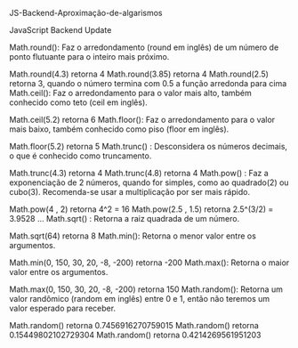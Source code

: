 JS-Backend-Aproximação-de-algarismos

JavaScript Backend Update

Math.round(): Faz o arredondamento (round em inglês) de um número de ponto flutuante para o inteiro mais próximo.

Math.round(4.3) retorna 4
Math.round(3.85) retorna 4
Math.round(2.5) retorna 3, quando o número termina com 0.5 a função arredonda para cima
Math.ceil(): Faz o arredondamento para o valor mais alto, também conhecido como teto (ceil em inglês).

Math.ceil(5.2) retorna 6
Math.floor(): Faz o arredondamento para o valor mais baixo, também conhecido como piso (floor em inglês).

Math.floor(5.2) retorna 5
Math.trunc() : Desconsidera os números decimais, o que é conhecido como truncamento.

Math.trunc(4.3) retorna 4
Math.trunc(4.8) retorna 4
Math.pow() : Faz a exponenciação de 2 números, quando for simples, como ao quadrado(2) ou cubo(3). Recomenda-se usar a multiplicação por ser mais rápido.

Math.pow(4 , 2) retorna 4^2 = 16
Math.pow(2.5 , 1.5) retorna 2.5^(3/2) = 3.9528 ...
Math.sqrt() : Retorna a raiz quadrada de um número.

Math.sqrt(64) retorna 8
Math.min(): Retorna o menor valor entre os argumentos.

Math.min(0, 150, 30, 20, -8, -200) retorna -200
Math.max(): Retorna o maior valor entre os argumentos.

Math.max(0, 150, 30, 20, -8, -200) retorna 150
Math.random(): Retorna um valor randômico (random em inglês) entre 0 e 1, então não teremos um valor esperado para receber.

Math.random() retorna 0.7456916270759015
Math.random() retorna 0.15449802102729304
Math.random() retorna 0.4214269561951203